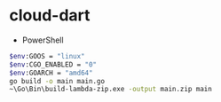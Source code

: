 # cloud-dart

* PowerShell
```sh
$env:GOOS = "linux"
$env:CGO_ENABLED = "0"
$env:GOARCH = "amd64"
go build -o main main.go  
~\Go\Bin\build-lambda-zip.exe -output main.zip main
```